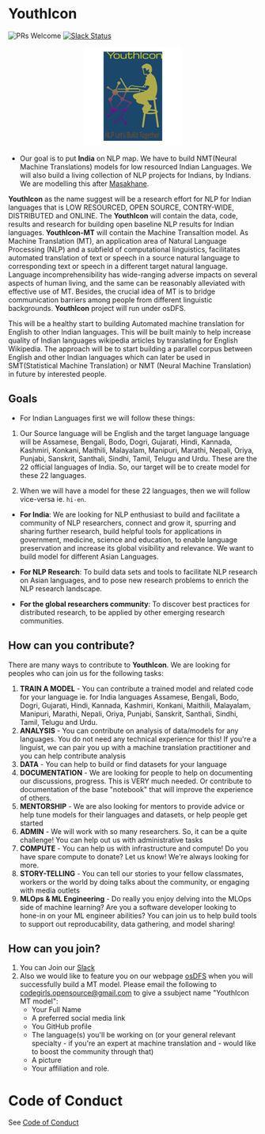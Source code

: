 # YouthIcon

![PRs Welcome](https://img.shields.io/badge/PRs-welcome-brightgreen.svg)
[![Slack Status](https://img.shields.io/badge/slack-join_chat-white.svg?logo=slack&style=social)](https://join.slack.com/t/osdfs/shared_invite/zt-eecws9vb-zvmzBeSPgBZrE9RWVj43Sw)

<div align="center">
<img src="asset/youthicon.png" >
</div>

- Our goal is to put **India** on NLP map. We have to build NMT(Neural Machine Translations) models for low resourced Indian Languages. We will also build a living collection of NLP projects for Indians, by Indians. We are modelling this after [Masakhane](https://masakhane.io/).

**YouthIcon** as the name suggest will be a research effort for NLP for Indian languages that is LOW RESOURCED, OPEN SOURCE, CONTRY-WIDE, DISTRIBUTED and ONLINE. The **YouthIcon** will contain the data, code, results and research for building open baseline NLP results for Indian languages. **YouthIcon-MT** will contain the Machine Transaltion model. As Machine Translation (MT), an application area of Natural Language Processing (NLP) and a subfield of computational linguistics, facilitates automated translation of text or speech in a source natural language to corresponding text or speech in a different target natural language. Language incomprehensibility has wide-ranging adverse impacts on several aspects of human living, and the same can be reasonably alleviated with effective use of MT. Besides, the crucial idea of MT is to bridge communication barriers among people from different linguistic backgrounds. **YouthIcon** project will run under osDFS. 

This will be a healthy start to building Automated machine translation for English to other Indian languages. This will be built mainly to help increase quality of Indian languages wikipedia articles by translating for English Wikipedia. The approach will be to start building a parallel corpus between English and other Indian languages which can later be used in SMT(Statistical Machine Translation) or NMT (Neural Machine Translation) in future by interested people.

## Goals

- For Indian Languages first we will follow these things:

1. Our Source language will be English and the target language language will be Assamese, Bengali, Bodo, Dogri, Gujarati, Hindi, Kannada, Kashmiri, Konkani, Maithili, Malayalam, Manipuri, Marathi, Nepali, Oriya, Punjabi, Sanskrit, Santhali, Sindhi, Tamil, Telugu and Urdu. These are the 22 official languages of India. So, our target will be to create model for these 22 languages.

2. When we will have a model for these 22 languages, then we will follow vice-versa ie. `hi-en`.

- **For India**: We are looking for NLP enthusiast to build and facilitate a community of NLP researchers, connect and grow it, spurring and sharing further research, build helpful tools for applications in government, medicine, science and education, to enable language preservation and increase its global visibility and relevance. We want to build model for different Asian Languages. 

- **For NLP Research**: To build data sets and tools to facilitate NLP research on Asian languages, and to pose new research problems to enrich the NLP research landscape.

- **For the global researchers community**: To discover best practices for distributed research, to be applied by other emerging research communities.

## How can you contribute?

There are many ways to contribute to **YouthIcon**. We are looking for peoples who can join us for the following tasks:

1. **TRAIN A MODEL** - You can contribute a trained model and related code for your language ie. for India languages Assamese, Bengali, Bodo, Dogri, Gujarati, Hindi, Kannada, Kashmiri, Konkani, Maithili, Malayalam, Manipuri, Marathi, Nepali, Oriya, Punjabi, Sanskrit, Santhali, Sindhi, Tamil, Telugu and Urdu.
2. **ANALYSIS** - You can contribute on analysis of data/models for any languages. You do not need any technical experience for this! If you're a linguist, we can pair you up with a machine translation practitioner and you can help contribute analysis
3. **DATA** - You can help to build or find datasets for your language
4. **DOCUMENTATION** - We are looking for people to help on documenting our discussions, progress. This is VERY much needed. Or contribute to documentation of the base "notebook" that will improve the experience of others.
5. **MENTORSHIP** - We are also looking for mentors to provide advice or help tune models for their languages and datasets, or help people get started
6. **ADMIN** - We will work with so many researchers. So, it can be a quite challenge! You can help out us with administrative tasks
7. **COMPUTE** - You can help us with infrastructure and compute! Do you have spare compute to donate? Let us know! We're always looking for more.
9. **STORY-TELLING** - You can tell our stories to your fellow classmates, workers or the world by doing talks about the community, or engaging with media outlets
10. **MLOps & ML Engineering** - Do really you enjoy delving into the MLOps side of machine learning? Are you a software developer looking to hone-in on your ML engineer abilities? You can join us to help build tools to support out reproducability, data gathering, and model sharing!


## How can you join?

1. You can Join our [Slack](https://join.slack.com/t/youthiconworkspace/shared_invite/zt-e102vcid-l9LyldQJ303mePF9rxGWDQ)
2. Also we would like to feature you on our webpage [osDFS](https://www.osdfs.in) when you will successfully build a MT model. Please email the following to codegirls.opensource@gmail.com to give a ssubject name "YouthIcon MT model":
    - Your Full Name
    - A preferred social media link
    - You GitHub profile
    - The language(s) you'll be working on (or your general relevant specialty - if you're an expert at machine translation and - would like to boost the community through that)
    - A picture
    - Your affiliation and role.

# Code of Conduct

See [Code of Conduct](https://github.com/osDFS/Code-of-Conduct/blob/master/code-of-conduct.md)


